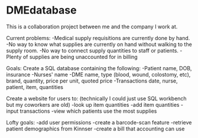 # DMEdatabase

This is a collaboration project between me and the company I work at. 

Current problems:
-Medical supply requisitions are currently done by hand. 
-No way to know what supplies are currently on hand without walking to the supply room. 
-No way to connect supply quantities to staff or patients. 
-Plenty of supplies are being unaccounted for in billing

Goals:
Create a SQL database containing the following:
-Patient name, DOB, insurance
-Nurses' name
-DME name, type (blood, wound, colostomy, etc), brand, quantity, price per unit, quoted price
-Transactions date, nurse, patient, item, quantities

Create a website for users to: (technically I could just use SQL workbench but my coworkers are old)
-look up item quantities
-add item quantities
-input transactions
-view which patients use the most supplies

Lofty goals:
-add user permissions
-create a barcode-scan feature 
-retrieve patient demographics from Kinnser
-create a bill that accounting can use 
